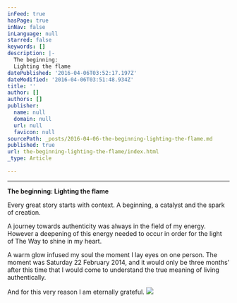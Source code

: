 ```yaml
---
inFeed: true
hasPage: true
inNav: false
inLanguage: null
starred: false
keywords: []
description: |-
  The beginning:
  Lighting the flame
datePublished: '2016-04-06T03:52:17.197Z'
dateModified: '2016-04-06T03:51:48.934Z'
title: ''
author: []
authors: []
publisher:
  name: null
  domain: null
  url: null
  favicon: null
sourcePath: _posts/2016-04-06-the-beginning-lighting-the-flame.md
published: true
url: the-beginning-lighting-the-flame/index.html
_type: Article

---
```

****

**The beginning:
Lighting the flame**

Every great story starts with context. A
beginning, a catalyst and the spark of creation. 

A journey towards authenticity was always
in the field of my energy. However a deepening of this energy needed to occur
in order for the light of The Way to shine in my heart.

A warm glow infused my soul the moment I
lay eyes on one person. The moment was Saturday 22 February 2014, and it would
only be three months' after this time that I would come to understand the true
meaning of living authentically.

And for this very reason I am eternally
grateful.
![](https://the-grid-user-content.s3-us-west-2.amazonaws.com/3e4e1a64-8822-427c-9987-907732e39c4f.jpg)